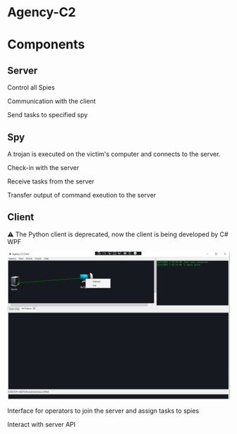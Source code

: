 # Agency-C2
# Components
## Server
Control all Spies

Communication with the client

Send tasks to specified spy



## Spy
A trojan is executed on the victim's computer and connects to the server.

Check-in with the server

Receive tasks from the server

Transfer output of command exeution to the server

## Client
:warning: The Python client is deprecated, now the client is being developed by C# WPF 

![image](/screenshot/gui.png)

Interface for operators to join the server and assign tasks to spies

Interact with server API
